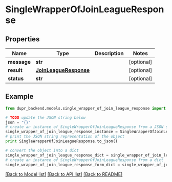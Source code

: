 # SingleWrapperOfJoinLeagueResponse


## Properties
Name | Type | Description | Notes
------------ | ------------- | ------------- | -------------
**message** | **str** |  | [optional] 
**result** | [**JoinLeagueResponse**](JoinLeagueResponse.md) |  | [optional] 
**status** | **str** |  | [optional] 

## Example

```python
from dupr_backend.models.single_wrapper_of_join_league_response import SingleWrapperOfJoinLeagueResponse

# TODO update the JSON string below
json = "{}"
# create an instance of SingleWrapperOfJoinLeagueResponse from a JSON string
single_wrapper_of_join_league_response_instance = SingleWrapperOfJoinLeagueResponse.from_json(json)
# print the JSON string representation of the object
print SingleWrapperOfJoinLeagueResponse.to_json()

# convert the object into a dict
single_wrapper_of_join_league_response_dict = single_wrapper_of_join_league_response_instance.to_dict()
# create an instance of SingleWrapperOfJoinLeagueResponse from a dict
single_wrapper_of_join_league_response_form_dict = single_wrapper_of_join_league_response.from_dict(single_wrapper_of_join_league_response_dict)
```
[[Back to Model list]](../README.md#documentation-for-models) [[Back to API list]](../README.md#documentation-for-api-endpoints) [[Back to README]](../README.md)


